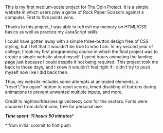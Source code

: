 This is my first medium-scale project for The Odin Project. It is a simple website in which users play a game of Rock Paper Scissors against a computer. 
First to five points wins.<br/>

Thanks to this project, I was able to refresh my memory on HTML/CSS basics as well as practice my JavaScript skills.<br/>

I could have gotten away with a simple three-button design free of CSS styling, but I felt that it wouldn't be true to who I am. 
In my second year of college, I took my first programming course in which the final project was to create a simple website about myself. 
I spent hours animating the landing page just because I could despite it not being required. This project took me back to those days, 
and I knew it wouldn't feel right if I didn't try to push myself now like I did back then.<br/>

Thus, my website includes some attempts at animated elements, a "reset"/"try again" button to reset scores, timed disabling of buttons during animations to prevent
unwanted multiple inputs, and more.<br/>

Credit to nightwolfdezines @ vecteezy.com for the vectors. Fonts were acquired from dafont.com, free for personal use.<br/>

***Time spent: 11 hours 50 minutes***\*</br>

\* from initial commit to first push
